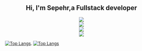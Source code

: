 <h2 align="center" >
  Hi, I'm Sepehr,a Fullstack developer
</h2>
<p align="center">
  <a href="https://skillicons.dev">
    <img src="https://skillicons.dev/icons?i=html,css,javascript" /><br>
    <img src="https://skillicons.dev/icons?i=typescript,react,angular" /><br>
    <img src="https://skillicons.dev/icons?i=mongo,mysql,nodejs" /><br>
    <img src="https://skillicons.dev/icons?i=python,c,java" />
  </a>
</p>

[![Top Langs](https://github-readme-stats.vercel.app/api?username=sepehrtvk&show_icons=true&theme=radical)](https://github.com/anuraghazra/github-readme-stats).  [![Top Langs](https://github-readme-stats.vercel.app/api/top-langs/?username=sepehrtvk&layout=compact)](https://github.com/anuraghazra/github-readme-stats)

